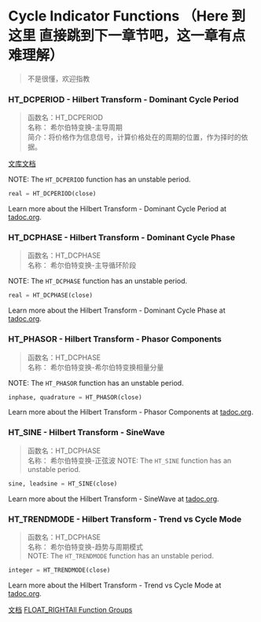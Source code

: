 # Cycle Indicator Functions （Here 到这里 直接跳到下一章节吧，这一章有点难理解）
> 不是很懂，欢迎指教
### HT_DCPERIOD - Hilbert Transform - Dominant Cycle Period  
> 函数名：HT_DCPERIOD   
名称： 希尔伯特变换-主导周期   
简介：将价格作为信息信号，计算价格处在的周期的位置，作为择时的依据。   

[文库文档](https://wenku.baidu.com/view/0e35f6eead51f01dc281f18e.md)  

NOTE: The ``HT_DCPERIOD`` function has an unstable period.  
```python
real = HT_DCPERIOD(close)
```

Learn more about the Hilbert Transform - Dominant Cycle Period at [tadoc.org](http://www.tadoc.org/indicator/HT_DCPERIOD.htm).  
### HT_DCPHASE - Hilbert Transform - Dominant Cycle Phase

> 函数名：HT_DCPHASE   
名称： 希尔伯特变换-主导循环阶段 


NOTE: The ``HT_DCPHASE`` function has an unstable period.  
```python
real = HT_DCPHASE(close)
```

Learn more about the Hilbert Transform - Dominant Cycle Phase at [tadoc.org](http://www.tadoc.org/indicator/HT_DCPHASE.htm).  
### HT_PHASOR - Hilbert Transform - Phasor Components
> 函数名：HT_DCPHASE   
名称： 希尔伯特变换-希尔伯特变换相量分量 

NOTE: The ``HT_PHASOR`` function has an unstable period.  
```python
inphase, quadrature = HT_PHASOR(close)
```

Learn more about the Hilbert Transform - Phasor Components at [tadoc.org](http://www.tadoc.org/indicator/HT_PHASOR.htm).  
### HT_SINE - Hilbert Transform - SineWave

> 函数名：HT_DCPHASE   
名称： 希尔伯特变换-正弦波 
NOTE: The ``HT_SINE`` function has an unstable period.  
```python
sine, leadsine = HT_SINE(close)
```

Learn more about the Hilbert Transform - SineWave at [tadoc.org](http://www.tadoc.org/indicator/HT_SINE.htm).  

### HT_TRENDMODE - Hilbert Transform - Trend vs Cycle Mode

> 函数名：HT_DCPHASE   
名称： 希尔伯特变换-趋势与周期模式  
NOTE: The ``HT_TRENDMODE`` function has an unstable period. 

```python
integer = HT_TRENDMODE(close)
```

Learn more about the Hilbert Transform - Trend vs Cycle Mode at [tadoc.org](http://www.tadoc.org/indicator/HT_TRENDMODE.htm).  

[文档](../doc_index.md)
[FLOAT_RIGHTAll Function Groups](../funcs.md)
